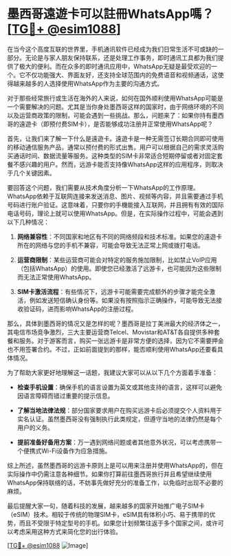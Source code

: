 # 墨西哥遠遊卡可以註冊WhatsApp嗎？[[TG💪+ @esim1088](https://t.me/s/esim1088)]

在当今这个高度互联的世界里，手机通讯软件已经成为我们日常生活不可或缺的一部分。无论是与家人朋友保持联系，还是处理工作事务，即时通讯工具都为我们提供了极大的便利。而在众多的即时通讯应用中，WhatsApp无疑是最受欢迎的一个。它不仅功能强大、界面友好，还支持全球范围内的免费语音和视频通话，这使得越来越多的人选择使用WhatsApp作为主要的沟通方式。

对于那些经常旅行或生活在海外的人来说，如何在国外顺利使用WhatsApp可能是一个需要解决的问题。尤其是当你身处墨西哥这样的国家时，由于网络环境的不同以及运营商政策的限制，可能会遇到一些挑战。那么，问题来了：如果你持有墨西哥的遠遊卡（即预付费SIM卡），是否能够成功注册并正常使用WhatsApp呢？

首先，让我们来了解一下什么是遠遊卡。遠遊卡是一种无需签订长期合同即可使用的移动通信服务产品，通常以预付费的形式出售。用户可以根据自己的需求灵活购买通话时间、数据流量等服务。这种类型的SIM卡非常适合短期停留或者对固定套餐不感兴趣的用户。然而，远游卡能否支持像WhatsApp这样的应用程序，则取决于几个关键因素。

要回答这个问题，我们需要从技术角度分析一下WhatsApp的工作原理。WhatsApp依赖于互联网连接来发送消息、图片、视频等内容，并且需要通过手机号码进行账户验证。这意味着，只要你的手機能接入互联网，并且拥有有效的国际电话号码，理论上就可以使用WhatsApp。但是，在实际操作过程中，可能会遇到以下几种情况：

1. **网络兼容性**：不同国家和地区有不同的网络频段和技术标准。如果您的遠遊卡所在的网络与您的手机不兼容，可能会导致无法正常上网或拨打电话。
   
2. **运营商限制**：某些运营商可能会对特定的服务施加限制，比如禁止VoIP应用（包括WhatsApp）的使用。即使您已经激活了远游卡，也可能因为这些限制而无法正常使用WhatsApp。

3. **SIM卡激活流程**：有些情况下，远游卡可能需要完成额外的步骤才能完全激活，例如发送短信确认身份等。如果没有按照指示正确操作，可能导致无法接收验证码，进而影响WhatsApp的注册过程。

那么，具体到墨西哥的情况又是怎样的呢？墨西哥是拉丁美洲最大的经济体之一，其电信市场竞争激烈，三大主要运营商Telcel、Movistar和AT&T各自提供多种套餐和服务。对于游客而言，购买一张远游卡是非常方便的选择，因为它不需要押金也不用签署合约。不过，正如前面提到的那样，能否顺利使用WhatsApp还要看具体情况。

为了帮助大家更好地理解这一话题，我建议大家可以从以下几个方面着手准备：

- **检查手机设置**：确保手机的语言设置为英文或其他支持的语言，这样可以避免因语言障碍而错过重要的提示信息。
  
- **了解当地法律法规**：部分国家要求用户在购买远游卡后必须提交个人资料用于实名认证。虽然墨西哥没有强制执行此类规定，但遵守当地的法律仍然是每个用户的义务。

- **提前准备好备用方案**：万一遇到网络问题或者其他意外状况，可以考虑携带一个便携式Wi-Fi设备作为应急措施。

综上所述，虽然墨西哥的远游卡原则上是可以用来注册并使用WhatsApp的，但在实际操作中仍需注意各种细节。如果你打算前往墨西哥旅行并且希望继续使用WhatsApp保持联络的话，不妨事先做好充分的准备工作，以免临时出现不必要的麻烦。

最后提醒大家一句，随着科技的发展，越来越多的国家开始推广电子SIM卡（eSIM）技术。相较于传统的物理SIM卡，eSIM具有体积小巧、易于携带的优势，而且不受限于特定型号的手机。如果您计划频繁往返于多个国家之间，或许可以考虑采用这种方式来简化您的出行体验。

[[TG💪+ @esim1088](https://t.me/s/esim1088) ![Image](https://i.postimg.cc/4NQfJmqS/Snipaste-2025-05-13-00-14-12.png)]